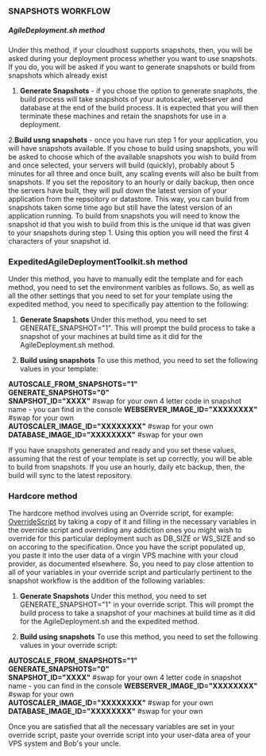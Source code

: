 
### SNAPSHOTS WORKFLOW

##### AgileDeployment.sh method
Under this method, if your cloudhost supports snapshots, then, you will be asked during your deployment process whether you want to use snapshots. If you do, you will be asked if you want to generate snapshots or build from snapshots which already exist

1. **Generate Snapshots** - if you chose the option to generate snaphots, the build process will take snapshots of your autoscaler, webserver and database at the end of the build process. It is expected that you will then terminate these machines and retain the snapshots for use in a deployment.
 
2.**Build usng snapshots** - once you have run step 1 for your application, you will have snapshots available. If you chose to build using snapshots, you will be asked to choose which of the available snapshots you wish to build from and once selected, your servers will build (quickly), probably about 5 minutes for all three and once built, any scaling events will also be built from snapshots. If you set the repository to an hourly or daily backup, then once the servers have built, they will pull down the latest version of your application from the repsoitory or datastore. This way, you can build from snapshots taken some time ago but still have the latest version of an application running. To build from snapshots you will need to know the snapshot id that you wish to build from this is the unique id that was given to your snapshots during step 1. Using this option you will need  the first 4 characters of your snapshot id.

### ExpeditedAgileDeploymentToolkit.sh method

Under this method, you have to manually edit the template and for each method, you need to set the environment varibles as follows. So, as well as all the other settings that you need to set for your template using the expedited method, you need to specifically pay attention to the following:

1. **Generate Snapshots** Under this method, you need to set GENERATE_SNAPSHOT="1". This will prompt the build process to take a snapshot of your machines at build time as it did for the AgileDeployment.sh method. 

2. **Build using snapshots**  To use this method, you need to set the following values in your template:

**AUTOSCALE_FROM_SNAPSHOTS="1"**  
**GENERATE_SNAPSHOTS="0"**  
**SNAPSHOT_ID="XXXX"** #swap for your own 4 letter code in snapshot name - you can find in the console 
**WEBSERVER_IMAGE_ID="XXXXXXXX"** #swap for your own  
**AUTOSCALER_IMAGE_ID="XXXXXXXX"** #swap for your own  
**DATABASE_IMAGE_ID="XXXXXXXX"** #swap for your own  

If you have snapshots generated and ready and you set these values, assuming that the rest of your template is set up correctly, you will be able to build from snapshots. If you use an hourly, daily etc backup, then, the build will sync to the latest repository.

### Hardcore method

The hardcore method involves using an Override script, for example: [OverrideScript](https://github.com/agile-deployer/agile-infrastructure-build-client-scripts/blob/master/templatedconfigurations/templateoverrides/digitalocean/OverrideScript.sh) by taking a copy of it and filling in the necessary variables in the override script and overriding any addiction ones you might wish to override for this particular deployment such as DB_SIZE or WS_SIZE and so on accoring to the specification. Once you have the script populated up, you paste it into the user data of a virgin VPS machine with your cloud provider, as documented elsewhere. So, you need to pay close attention to all of your variables in your override script and particularly pertinent to the snapshot workflow is the addition of the following variables:

1. **Generate Snapshots** Under this method, you need to set GENERATE_SNAPSHOT="1" in your override script. This will prompt the build process to take a snapshot of your machines at build time as it did for the AgileDeployment.sh and the expedited method. 

2. **Build using snapshots**  To use this method, you need to set the following values in your override script:

**AUTOSCALE_FROM_SNAPSHOTS="1"**  
**GENERATE_SNAPSHOTS="0"**  
**SNAPSHOT_ID="XXXX"** #swap for your own 4 letter code in snapshot name - you can find in the console 
**WEBSERVER_IMAGE_ID="XXXXXXXX"** #swap for your own  
**AUTOSCALER_IMAGE_ID="XXXXXXXX"** #swap for your own  
**DATABASE_IMAGE_ID="XXXXXXXX"** #swap for your own  

Once you are satisfied that all the necessary variables are set in your override script, paste your override script into your user-data area of your VPS system and Bob's your uncle. 


